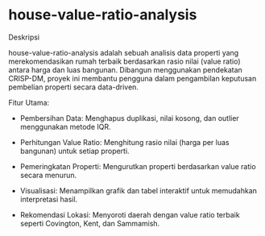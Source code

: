 # house-value-ratio-analysis
Deskripsi

house-value-ratio-analysis adalah sebuah analisis data properti yang merekomendasikan rumah terbaik berdasarkan rasio nilai (value ratio) antara harga dan luas bangunan. Dibangun menggunakan pendekatan CRISP-DM, proyek ini membantu pengguna dalam pengambilan keputusan pembelian properti secara data-driven.

Fitur Utama:

- Pembersihan Data: Menghapus duplikasi, nilai kosong, dan outlier menggunakan metode IQR.
  
- Perhitungan Value Ratio: Menghitung rasio nilai (harga per luas bangunan) untuk setiap properti.

- Pemeringkatan Properti: Mengurutkan properti berdasarkan value ratio secara menurun.

- Visualisasi: Menampilkan grafik dan tabel interaktif untuk memudahkan interpretasi hasil.

- Rekomendasi Lokasi: Menyoroti daerah dengan value ratio terbaik seperti Covington, Kent, dan Sammamish.
